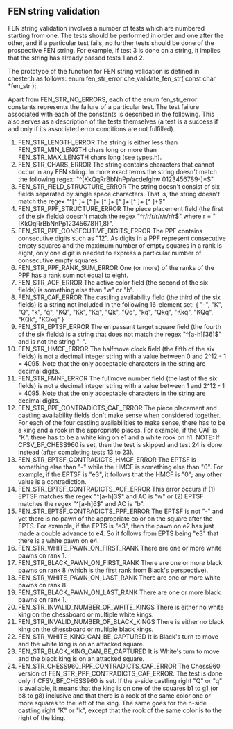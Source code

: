 ## FEN string validation

FEN string validation involves a number of tests which are numbered starting from one. The tests should be performed in order and one after the other, and if a particular test fails, no further tests should be done of the prospective FEN string. For example, if test 3 is done on a string, it implies that the string has already passed tests 1 and 2.

The prototype of the function for FEN string validation is defined in chester.h as follows:
enum fen_str_error che_validate_fen_str( const char *fen_str );

Apart from FEN_STR_NO_ERRORS, each of the enum fen_str_error constants represents the failure of a particular test. The test failure associated with each of the constants is described in the following. This also serves as a description of the tests themselves (a test is a success if and only if its associated error conditions are not fulfilled).

1.	FEN_STR_LENGTH_ERROR
	The string is either less than FEN_STR_MIN_LENGTH chars long or more
	than FEN_STR_MAX_LENGTH chars long (see types.h).
2.	FEN_STR_CHARS_ERROR
	The string contains characters that cannot occur in any FEN string.
	In more exact terms the string doesn't match the following regex:
	"^[KkQqRrBbNnPp/acdefghw 0123456789-]*$"
3.	FEN_STR_FIELD_STRUCTURE_ERROR
	The string doesn't consist of six fields separated by single space
	characters. That is, the string doesn't match the regex
	"^[^ ]+ [^ ]+ [^ ]+ [^ ]+ [^ ]+ [^ ]+$"
4.	FEN_STR_PPF_STRUCTURE_ERROR
	The piece placement field (the first of the six fields) doesn't match
	the regex "^r/r/r/r/r/r/r/r$" where r = "[KkQqRrBbNnPp12345678]{1,8}".
5.	FEN_STR_PPF_CONSECUTIVE_DIGITS_ERROR
	The PPF contains consecutive digits such as "12". As digits in a PPF
	represent consecutive empty squares and the maximum number of empty
	squares in a rank is eight, only one digit is needed to express a
	particular number of consecutive empty squares.
6.	FEN_STR_PPF_RANK_SUM_ERROR
	One (or more) of the ranks of the PPF has a rank sum not equal to eight.
7.	FEN_STR_ACF_ERROR
	The active color field (the second of the six fields) is something
	else than "w" or "b".
8.	FEN_STR_CAF_ERROR
	The castling availability field (the third of the six fields) is
	a string not included in the following 16-element set:
	{ "-", "K", "Q", "k", "q", "KQ", "Kk", "Kq", "Qk", "Qq", "kq",
	"Qkq", "Kkq", "KQq", "KQk", "KQkq" }
9.	FEN_STR_EPTSF_ERROR
	The en passant target square field (the fourth of the six fields) is
	a string that does not match the regex "^[a-h][36]$" and is not the
	string "-".
10.	FEN_STR_HMCF_ERROR
	The halfmove clock field (the fifth of the six fields) is not a
	decimal integer string with a value between 0 and 2^12 - 1 = 4095.
	Note that the only acceptable characters in the string are
	decimal digits.
11.	FEN_STR_FMNF_ERROR
	The fullmove number field (the last of the six fields) is not a
	decimal integer string with a value between 1 and 2^12 - 1 = 4095.
	Note that the only acceptable characters in the string are
	decimal digits.
12.	FEN_STR_PPF_CONTRADICTS_CAF_ERROR
	The piece placement and castling availability fields don't make
	sense when considered together. For each of the four castling
	availabilities to make sense, there has to be a king and a rook
	in the appropriate places. For example, if the CAF is "K", there
	has to be a white king on e1 and a white rook on h1. NOTE: If
	CFSV_BF_CHESS960 is set, then the test is skipped and test 24 is
	done instead (after completing tests 13 to 23).
13.	FEN_STR_EPTSF_CONTRADICTS_HMCF_ERROR
	The EPTSF is something else than "-" while the HMCF is something
	else than "0". For example, if the EPTSF is "e3", it follows that
	the HMCF is "0"; any other value is a contradiction.
14.	FEN_STR_EPTSF_CONTRADICTS_ACF_ERROR
	This error occurs if (1) EPTSF matches the regex "^[a-h]3$" and
	AC is "w" or (2) EPTSF matches the regex "^[a-h]6$" and AC is "b".
15.	FEN_STR_EPTSF_CONTRADICTS_PPF_ERROR
	The EPTSF is not "-" and yet there is no pawn of the appropriate
	color on the square after the EPTS. For example, if the EPTS is "e3",
	then the pawn on e2 has just made a double advance to e4. So it
	follows from EPTS being "e3" that there is a white pawn on e4.
16.	FEN_STR_WHITE_PAWN_ON_FIRST_RANK
	There are one or more white pawns on rank 1.
17.	FEN_STR_BLACK_PAWN_ON_FIRST_RANK
	There are one or more black pawns on rank 8 (which is the first rank
	from Black's perspective).
18.	FEN_STR_WHITE_PAWN_ON_LAST_RANK
	There are one or more white pawns on rank 8.
19.	FEN_STR_BLACK_PAWN_ON_LAST_RANK
	There are one or more black pawns on rank 1.
20.	FEN_STR_INVALID_NUMBER_OF_WHITE_KINGS
	There is either no white king on the chessboard or multiple white kings.
21.	FEN_STR_INVALID_NUMBER_OF_BLACK_KINGS
	There is either no black king on the chessboard or multiple black kings.
22.	FEN_STR_WHITE_KING_CAN_BE_CAPTURED
	It is Black's turn to move and the white king is on an attacked square.
23.	FEN_STR_BLACK_KING_CAN_BE_CAPTURED
	It is White's turn to move and the black king is on an attacked square.
24.	FEN_STR_CHESS960_PPF_CONTRADICTS_CAF_ERROR
	The Chess960 version of FEN_STR_PPF_CONTRADICTS_CAF_ERROR. The test is done
	only if CFSV_BF_CHESS960 is set. If the a-side castling right "Q" or "q"
	is available, it means that the king is on one of the squares b1 to g1
	(or b8 to g8) inclusive and that there is a rook of the same color one or
	more squares to the left of the king. The same goes for the h-side castling
	right "K" or "k", except that the rook of the same color is to the right of
	the king.
